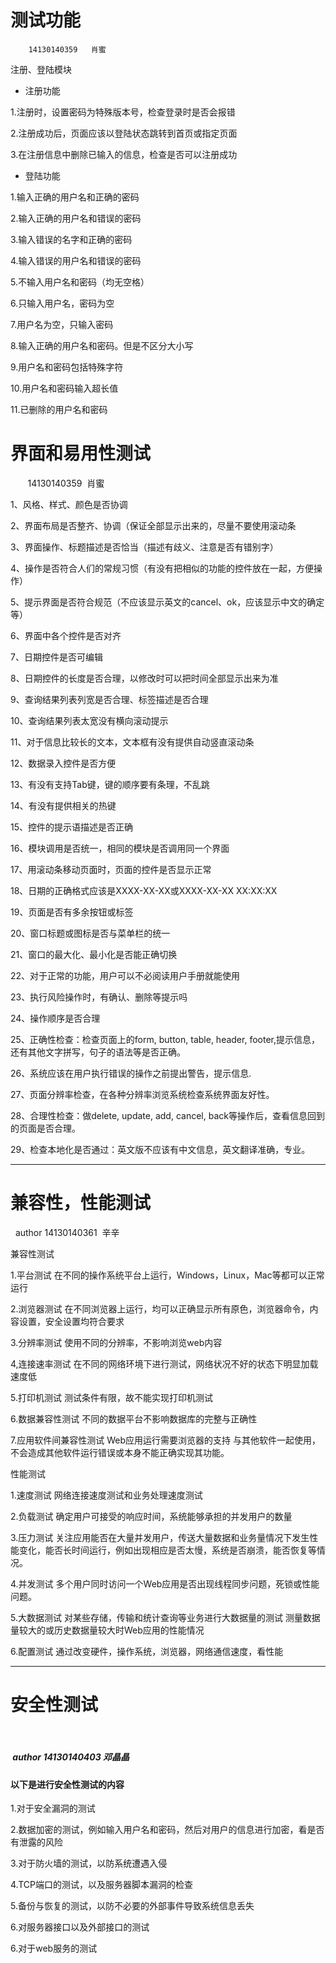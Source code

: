 #  **测试功能**  
        14130140359   肖蜜
注册、登陆模块
*  注册功能

1.注册时，设置密码为特殊版本号，检查登录时是否会报错

2.注册成功后，页面应该以登陆状态跳转到首页或指定页面

3.在注册信息中删除已输入的信息，检查是否可以注册成功

*  登陆功能

1.输入正确的用户名和正确的密码

2.输入正确的用户名和错误的密码

3.输入错误的名字和正确的密码

4.输入错误的用户名和错误的密码

5.不输入用户名和密码（均无空格）

6.只输入用户名，密码为空

7.用户名为空，只输入密码

8.输入正确的用户名和密码。但是不区分大小写

9.用户名和密码包括特殊字符

10.用户名和密码输入超长值

11.已删除的用户名和密码

#  **界面和易用性测试**
        14130140359  肖蜜
        
1、风格、样式、颜色是否协调

2、界面布局是否整齐、协调（保证全部显示出来的，尽量不要使用滚动条

3、界面操作、标题描述是否恰当（描述有歧义、注意是否有错别字）

4、操作是否符合人们的常规习惯（有没有把相似的功能的控件放在一起，方便操作）

5、提示界面是否符合规范（不应该显示英文的cancel、ok，应该显示中文的确定等）

6、界面中各个控件是否对齐

7、日期控件是否可编辑

8、日期控件的长度是否合理，以修改时可以把时间全部显示出来为准

9、查询结果列表列宽是否合理、标签描述是否合理

10、查询结果列表太宽没有横向滚动提示

11、对于信息比较长的文本，文本框有没有提供自动竖直滚动条

12、数据录入控件是否方便

13、有没有支持Tab键，键的顺序要有条理，不乱跳

14、有没有提供相关的热键

15、控件的提示语描述是否正确

16、模块调用是否统一，相同的模块是否调用同一个界面

17、用滚动条移动页面时，页面的控件是否显示正常

18、日期的正确格式应该是XXXX-XX-XX或XXXX-XX-XX XX:XX:XX

19、页面是否有多余按钮或标签

20、窗口标题或图标是否与菜单栏的统一

21、窗口的最大化、最小化是否能正确切换

22、对于正常的功能，用户可以不必阅读用户手册就能使用

23、执行风险操作时，有确认、删除等提示吗

24、操作顺序是否合理

25、正确性检查：检查页面上的form, button, table, header, footer,提示信息，还有其他文字拼写，句子的语法等是否正确。

26、系统应该在用户执行错误的操作之前提出警告，提示信息.

27、页面分辨率检查，在各种分辨率浏览系统检查系统界面友好性。

28、合理性检查：做delete, update, add, cancel, back等操作后，查看信息回到的页面是否合理。

29、检查本地化是否通过：英文版不应该有中文信息，英文翻译准确，专业。

-------------

# **兼容性，性能测试**
  author 14130140361  辛辛

兼容性测试

1.平台测试
 在不同的操作系统平台上运行，Windows，Linux，Mac等都可以正常运行
 
2.浏览器测试
在不同浏览器上运行，均可以正确显示所有原色，浏览器命令，内容设置，安全设置均符合要求

3.分辨率测试
使用不同的分辨率，不影响浏览web内容

4,连接速率测试
在不同的网络环境下进行测试，网络状况不好的状态下明显加载速度低

5.打印机测试
测试条件有限，故不能实现打印机测试

6.数据兼容性测试
不同的数据平台不影响数据库的完整与正确性

7.应用软件间兼容性测试
Web应用运行需要浏览器的支持
与其他软件一起使用，不会造成其他软件运行错误或本身不能正确实现其功能。

性能测试

1.速度测试
 网络连接速度测试和业务处理速度测试
 
2.负载测试
确定用户可接受的响应时间，系统能够承担的并发用户的数量

3.压力测试
关注应用能否在大量并发用户，传送大量数据和业务量情况下发生性能变化，能否长时间运行，例如出现相应是否太慢，系统是否崩溃，能否恢复等情况。

4.并发测试
多个用户同时访问一个Web应用是否出现线程同步问题，死锁或性能问题。

5.大数据测试
对某些存储，传输和统计查询等业务进行大数据量的测试
测量数据量较大的或历史数据量较大时Web应用的性能情况

6.配置测试
通过改变硬件，操作系统，浏览器，网络通信速度，看性能

 -------
 
# **安全性测试**
 
 #####  author  14130140403 邓晶晶
 
 ####  以下是进行安全性测试的内容
 
 1.对于安全漏洞的测试
 
 2.数据加密的测试，例如输入用户名和密码，然后对用户的信息进行加密，看是否有泄露的风险
 
 3.对于防火墙的测试，以防系统遭遇入侵
 
 4.TCP端口的测试，以及服务器脚本漏洞的检查
 
 5.备份与恢复的测试，以防不必要的外部事件导致系统信息丢失
 
 6.对服务器接口以及外部接口的测试
 
 6.对于web服务的测试
 


